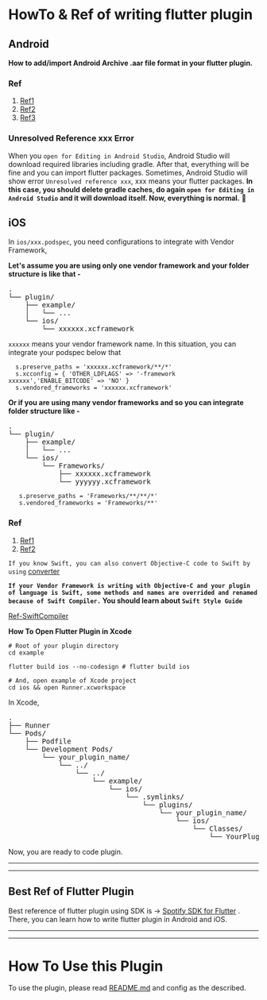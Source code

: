 # HowTo & Ref of writing flutter plugin

## Android

**How to add/import Android Archive .aar file format in your flutter plugin.**

### Ref

1. [Ref1](https://stackoverflow.com/a/70074787/19999522)
2. [Ref2](https://stackoverflow.com/a/63665094/19999522)
3. [Ref3](https://developer.android.com/build/dependencies#groovy)

### Unresolved Reference xxx Error

When you `open for Editing in Android Studio`, Android Studio will download required libraries
including gradle. After that, everything will be fine and you can import flutter packages.
Sometimes, Android Studio will show error `Unresolved reference xxx`, xxx means your flutter
packages. **In this case, you should delete gradle caches, do
again `open for Editing in Android Studio` and it will download itself. Now, everything is normal.**
🎯

## iOS

In `ios/xxx.podspec`, you need configurations to integrate with Vendor Framework,

**Let's assume you are using only one vendor framework and your folder structure is like that -**

<pre>
.
└── plugin/
    ├── example/
    │   └── ...
    └── ios/
        └── xxxxxx.xcframework
</pre>

`xxxxxx` means your vendor framework name.
In this situation, you can integrate your podspec below that

```podspec
  s.preserve_paths = 'xxxxxx.xcframework/**/*'
  s.xcconfig = { 'OTHER_LDFLAGS' => '-framework xxxxxx','ENABLE_BITCODE' => 'NO' }
  s.vendored_frameworks = 'xxxxxx.xcframework'
```

**Or if you are using many vendor frameworks and so you can integrate folder structure like -**

<pre>
.
└── plugin/
    ├── example/
    │   └── ...
    └── ios/
        └── Frameworks/
            ├── xxxxxx.xcframework
            └── yyyyyy.xcframework
</pre>

```podspec
   s.preserve_paths = 'Frameworks/**/**/*'
   s.vendored_frameworks = 'Frameworks/**'
```

### Ref

1. [Ref1](https://stackoverflow.com/a/70210039/19999522)
2. [Ref2](https://github.com/flutter/flutter/issues/51601)

`If you know Swift, you can also convert Objective-C code to Swift by using` [converter](https://okaxaki.github.io/objc2swift/demo.html)

**`If your Vendor Framework is writing with Objective-C and your plugin of language is Swift, some methods and names are overrided and renamed because of Swift Compiler.`
You should learn about `Swift Style Guide`**

[Ref-SwiftCompiler](https://stackoverflow.com/a/40164599/19999522)

**How To Open Flutter Plugin in Xcode**

```shell
# Root of your plugin directory
cd example

flutter build ios --no-codesign # flutter build ios

# And, open example of Xcode project
cd ios && open Runner.xcworkspace
```

In Xcode,

<pre>
.
├── Runner
└── Pods/
    ├── Podfile
    └── Development Pods/
        └── your_plugin_name/
            └── ../
                └── ../
                    └── example/
                        └── ios/
                            └── .symlinks/
                                └── plugins/
                                    └── your_plugin_name/
                                        └── ios/
                                            └── Classes/
                                                └── YourPlugin.swift
</pre>

Now, you are ready to code plugin.

<hr>

<hr>

## Best Ref of Flutter Plugin

Best reference of flutter plugin using SDK
is -> [Spotify SDK for Flutter](https://github.com/brim-borium/spotify_sdk) . There, you can learn
how to write flutter plugin in Android and iOS.

<hr>

<hr>

# How To Use this Plugin

To use the plugin, please read [README.md](README.md) and config as the described.
